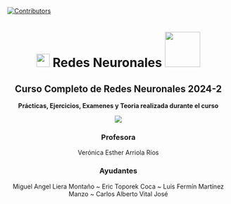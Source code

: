 [![Contributors][contributors-shield]][contributors-url]
<!--
[![Forks][forks-shield]][forks-url]
[![Stargazers][stars-shield]][stars-url]
[![Issues][issues-shield]][issues-url]
-->

<div align="center">

#   <img src="https://media.tenor.com/tQWHVyjFdk4AAAAi/network-network-sellcom.gif" width="30"> **Redes Neuronales** <img src="https://media.tenor.com/uF97BIo6HC4AAAAi/zero-mega-man.gif" width="80">

**Curso Completo de Redes Neuronales 2024-2** 
-------------------------------------------

</div>

<div align="center">

**Prácticas, Ejercicios, Examenes y Teoria realizada durante el curso**

[![](https://miro.medium.com/v2/resize:fit:1400/1*d7QeSREErtMuJQ0bcptMXQ.gif)](https://www.youtube.com/watch?v=EzCKrwOme2U)

### **Profesora**
Verónica Esther Arriola Ríos	

### **Ayudantes**

Miguel Angel Liera Montaño  ~ Eric Toporek Coca ~ Luis Fermín Martínez Manzo ~ Carlos Alberto Vital José
  
</div>  


[contributors-shield]: https://img.shields.io/github/contributors/CarlosCastanon2099/Redes-Neuronales.svg?style=for-the-badge
[contributors-url]: https://github.com/CarlosCastanon2099/Redes-Neuronales/graphs/contributors
[forks-shield]: https://img.shields.io/github/forks/CarlosCastanon2099/Redes-Neuronales.svg?style=for-the-badge
[forks-url]: https://github.com/CarlosCastanon2099/Redes-Neuronales/network/members
[stars-shield]: https://img.shields.io/github/stars/CarlosCastanon2099/Redes-Neuronales.svg?style=for-the-badge
[stars-url]: https://github.com/CarlosCastanon2099/Redes-Neuronales/stargazers
[issues-shield]: https://img.shields.io/github/issues/CarlosCastanon2099/Redes-Neuronales.svg?style=for-the-badge
[issues-url]: https://github.com/CarlosCastanon2099/Redes-Neuronales/issues
[license-shield]: https://img.shields.io/github/license/CarlosCastanon2099/Redes-Neuronales.svg?style=for-the-badge
[license-url]: https://github.com/CarlosCastanon2099/Redes-Neuronales/blob/master/LICENSE.txt
[linkedin-shield]: https://img.shields.io/badge/-LinkedIn-black.svg?style=for-the-badge&logo=linkedin&colorB=555
[linkedin-url]: https://linkedin.com/in/linkedin_username
[product-screenshot]: images/screenshot.png
[Next.js]: https://img.shields.io/badge/next.js-000000?style=for-the-badge&logo=nextdotjs&logoColor=white
[Next-url]: https://nextjs.org/
[React.js]: https://img.shields.io/badge/React-20232A?style=for-the-badge&logo=react&logoColor=61DAFB
[React-url]: https://reactjs.org/
[Vue.js]: https://img.shields.io/badge/Vue.js-35495E?style=for-the-badge&logo=vuedotjs&logoColor=4FC08D
[Vue-url]: https://vuejs.org/
[Angular.io]: https://img.shields.io/badge/Angular-DD0031?style=for-the-badge&logo=angular&logoColor=white
[Angular-url]: https://angular.io/
[Svelte.dev]: https://img.shields.io/badge/Svelte-4A4A55?style=for-the-badge&logo=svelte&logoColor=FF3E00
[Svelte-url]: https://svelte.dev/
[Laravel.com]: https://img.shields.io/badge/Laravel-FF2D20?style=for-the-badge&logo=laravel&logoColor=white
[Laravel-url]: https://laravel.com
[Bootstrap.com]: https://img.shields.io/badge/Bootstrap-563D7C?style=for-the-badge&logo=bootstrap&logoColor=white
[Bootstrap-url]: https://getbootstrap.com
[JQuery.com]: https://img.shields.io/badge/jQuery-0769AD?style=for-the-badge&logo=jquery&logoColor=white
[JQuery-url]: https://jquery.com 
